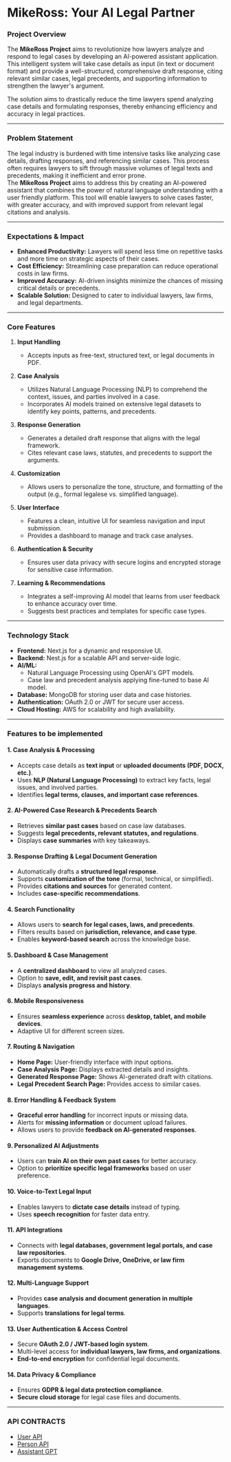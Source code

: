 # **MikeRoss: Your AI Legal Partner**

### **Project Overview**

The **MikeRoss Project** aims to revolutionize how lawyers analyze and respond to legal cases by developing an AI-powered assistant application. This intelligent system will take case details as input (in text or document format) and provide a well-structured, comprehensive draft response, citing relevant similar cases, legal precedents, and supporting information to strengthen the lawyer's argument.

The solution aims to drastically reduce the time lawyers spend analyzing case details and formulating responses, thereby enhancing efficiency and accuracy in legal practices.

---

### **Problem Statement**

The legal industry is burdened with time intensive tasks like analyzing case details, drafting responses, and referencing similar cases. This process often requires lawyers to sift through massive volumes of legal texts and precedents, making it inefficient and error prone.  
The **MikeRoss Project** aims to address this by creating an AI-powered assistant that combines the power of natural language understanding with a user friendly platform. This tool will enable lawyers to solve cases faster, with greater accuracy, and with improved support from relevant legal citations and analysis.

---

### **Expectations & Impact**

- **Enhanced Productivity:** Lawyers will spend less time on repetitive tasks and more time on strategic aspects of their cases.
- **Cost Efficiency:** Streamlining case preparation can reduce operational costs in law firms.
- **Improved Accuracy:** AI-driven insights minimize the chances of missing critical details or precedents.
- **Scalable Solution:** Designed to cater to individual lawyers, law firms, and legal departments.

---

### **Core Features**

1. **Input Handling**

   - Accepts inputs as free-text, structured text, or legal documents in PDF.

2. **Case Analysis**

   - Utilizes Natural Language Processing (NLP) to comprehend the context, issues, and parties involved in a case.
   - Incorporates AI models trained on extensive legal datasets to identify key points, patterns, and precedents.

3. **Response Generation**

   - Generates a detailed draft response that aligns with the legal framework.
   - Cites relevant case laws, statutes, and precedents to support the arguments.

4. **Customization**

   - Allows users to personalize the tone, structure, and formatting of the output (e.g., formal legalese vs. simplified language).

5. **User Interface**

   - Features a clean, intuitive UI for seamless navigation and input submission.
   - Provides a dashboard to manage and track case analyses.

6. **Authentication & Security**

   - Ensures user data privacy with secure logins and encrypted storage for sensitive case information.

7. **Learning & Recommendations**
   - Integrates a self-improving AI model that learns from user feedback to enhance accuracy over time.
   - Suggests best practices and templates for specific case types.

---

### **Technology Stack**

- **Frontend:** Next.js for a dynamic and responsive UI.
- **Backend:** Nest.js for a scalable API and server-side logic.
- **AI/ML:**
  - Natural Language Processing using OpenAI's GPT models.
  - Case law and precedent analysis applying fine-tuned to base AI model.
- **Database:** MongoDB for storing user data and case histories.
- **Authentication:** OAuth 2.0 or JWT for secure user access.
- **Cloud Hosting:** AWS for scalability and high availability.

---

### **Features to be implemented**

#### **1. Case Analysis & Processing**

- Accepts case details as **text input** or **uploaded documents (PDF, DOCX, etc.)**.
- Uses **NLP (Natural Language Processing)** to extract key facts, legal issues, and involved parties.
- Identifies **legal terms, clauses, and important case references**.

#### **2. AI-Powered Case Research & Precedents Search**

- Retrieves **similar past cases** based on case law databases.
- Suggests **legal precedents, relevant statutes, and regulations**.
- Displays **case summaries** with key takeaways.

#### **3. Response Drafting & Legal Document Generation**

- Automatically drafts a **structured legal response**.
- Supports **customization of the tone** (formal, technical, or simplified).
- Provides **citations and sources** for generated content.
- Includes **case-specific recommendations**.

#### **4. Search Functionality**

- Allows users to **search for legal cases, laws, and precedents**.
- Filters results based on **jurisdiction, relevance, and case type**.
- Enables **keyword-based search** across the knowledge base.

#### **5. Dashboard & Case Management**

- A **centralized dashboard** to view all analyzed cases.
- Option to **save, edit, and revisit past cases**.
- Displays **analysis progress and history**.

#### **6. Mobile Responsiveness**

- Ensures **seamless experience** across **desktop, tablet, and mobile devices**.
- Adaptive UI for different screen sizes.

#### **7. Routing & Navigation**

- **Home Page:** User-friendly interface with input options.
- **Case Analysis Page:** Displays extracted details and insights.
- **Generated Response Page:** Shows AI-generated draft with citations.
- **Legal Precedent Search Page:** Provides access to similar cases.

#### **8. Error Handling & Feedback System**

- **Graceful error handling** for incorrect inputs or missing data.
- Alerts for **missing information** or document upload failures.
- Allows users to provide **feedback on AI-generated responses**.

#### **9. Personalized AI Adjustments**

- Users can **train AI on their own past cases** for better accuracy.
- Option to **prioritize specific legal frameworks** based on user preference.

#### **10. Voice-to-Text Legal Input**

- Enables lawyers to **dictate case details** instead of typing.
- Uses **speech recognition** for faster data entry.

#### **11. API Integrations**

- Connects with **legal databases, government legal portals, and case law repositories**.
- Exports documents to **Google Drive, OneDrive, or law firm management systems**.

#### **12. Multi-Language Support**

- Provides **case analysis and document generation in multiple languages**.
- Supports **translations for legal terms**.

#### **13. User Authentication & Access Control**

- Secure **OAuth 2.0 / JWT-based login system**.
- Multi-level access for **individual lawyers, law firms, and organizations**.
- **End-to-end encryption** for confidential legal documents.

#### **14. Data Privacy & Compliance**

- Ensures **GDPR & legal data protection compliance**.
- **Secure cloud storage** for legal case files and documents.

---

### API CONTRACTS

- [User API](./docs/userAPI.md)
- [Person API](./docs/personAPI.md)
- [Assistant GPT](https://platform.openai.com/docs/api-reference/assistants)
